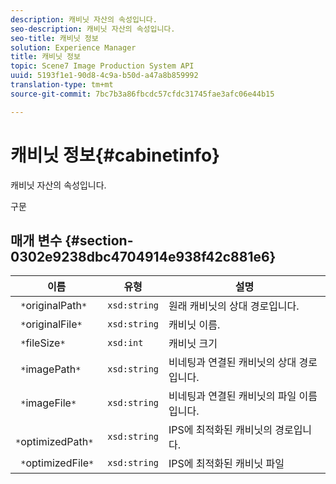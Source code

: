 ```yaml
---
description: 캐비닛 자산의 속성입니다.
seo-description: 캐비닛 자산의 속성입니다.
seo-title: 캐비닛 정보
solution: Experience Manager
title: 캐비닛 정보
topic: Scene7 Image Production System API
uuid: 5193f1e1-90d8-4c9a-b50d-a47a8b859992
translation-type: tm+mt
source-git-commit: 7bc7b3a86fbcdc57cfdc31745fae3afc06e44b15

---
```



# 캐비닛 정보{#cabinetinfo}

캐비닛 자산의 속성입니다.

구문

## 매개 변수 {#section-0302e9238dbc4704914e938f42c881e6}

| 이름 | 유형 | 설명 |
|---|---|---|
| ` *`originalPath`*` | `xsd:string` | 원래 캐비닛의 상대 경로입니다. |
| ` *`originalFile`*` | `xsd:string` | 캐비닛 이름. |
| ` *`fileSize`*` | `xsd:int` | 캐비닛 크기 |
| ` *`imagePath`*` | `xsd:string` | 비네팅과 연결된 캐비닛의 상대 경로입니다. |
| ` *`imageFile`*` | `xsd:string` | 비네팅과 연결된 캐비닛의 파일 이름입니다. |
| ` *`optimizedPath`*` | `xsd:string` | IPS에 최적화된 캐비닛의 경로입니다. |
| ` *`optimizedFile`*` | `xsd:string` | IPS에 최적화된 캐비닛 파일 |

